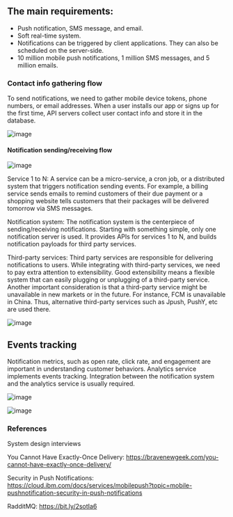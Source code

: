 
## The main requirements: 

- Push notification, SMS message, and email.
- Soft real-time system. 
- Notifications can be triggered by client applications. They can also be scheduled on the server-side.
- 10 million mobile push notifications, 1 million SMS messages, and 5 million emails.


### Contact info gathering flow

To send notifications, we need to gather mobile device tokens, phone numbers, or email addresses. When a user installs our app or signs up for the first time, API servers collect user contact info and store it in the database.

![image](https://user-images.githubusercontent.com/23625821/134760046-e1fd8f36-869c-4284-bc95-6c5a1aa79c84.png)



#### Notification sending/receiving flow

![image](https://user-images.githubusercontent.com/23625821/134760064-19a66727-2ac8-4be1-9ebf-a1ceb6e1ebc9.png)


Service 1 to N: A service can be a micro-service, a cron job, or a distributed system that triggers notification sending events. For example, a billing service sends emails to remind customers of their due payment or a shopping website tells customers that their packages will be delivered tomorrow via SMS messages.

Notification system: The notification system is the centerpiece of sending/receiving notifications. Starting with something simple, only one notification server is used. It provides APIs for services 1 to N, and builds notification payloads for third party services.


Third-party services: Third party services are responsible for delivering notifications to users. While integrating with third-party services, we need to pay extra attention to extensibility. Good extensibility means a flexible system that can easily plugging or unplugging of a third-party service. Another important consideration is that a third-party service might be unavailable in new markets or in the future. For instance, FCM is unavailable in China. Thus, alternative third-party services such as Jpush, PushY, etc are used there.


![image](https://user-images.githubusercontent.com/23625821/134855449-8c0881b1-e2b2-4b92-aa9b-b167bc2ec8b6.png)

## Events tracking

Notification metrics, such as open rate, click rate, and engagement are important in understanding customer behaviors. Analytics service implements events tracking. Integration between the notification system and the analytics service is usually required.

![image](https://user-images.githubusercontent.com/23625821/135033689-13758b09-ff5a-4415-be05-736006625e9a.png)

![image](https://user-images.githubusercontent.com/23625821/135033754-ec392911-28c3-4746-9a5e-076160b928c6.png)




### References

System design interviews 

You Cannot Have Exactly-Once Delivery: https://bravenewgeek.com/you-cannot-have-exactly-once-delivery/

Security in Push Notifications: https://cloud.ibm.com/docs/services/mobilepush?topic=mobile-pushnotification-security-in-push-notifications

RadditMQ: https://bit.ly/2sotIa6



